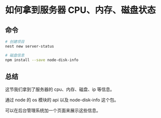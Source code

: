 # 如何拿到服务器 CPU、内存、磁盘状态


## 命令
```bash
# 创建项目
nest new server-status

# 磁盘信息
npm install --save node-disk-info
```




## 总结
这节我们拿到了服务器的 cpu、内存、磁盘、ip 等信息。

通过 node 的 os 模块的 api 以及 node-disk-info 这个包。

可以在后台管理系统加一个页面来展示这些信息。

